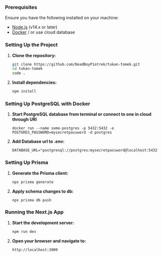 ### Prerequisites

Ensure you have the following installed on your machine:

- [Node.js](https://nodejs.org/) (v14.x or later)
- [Docker](https://www.docker.com/get-started) / or use cloud database

### Setting Up the Project

1. **Clone the repository:**

   ```bash
   git clone https://github.com/DeadBoyPiotrek/tukan-tomek.git
   cd tukan-tomek
   code .
   ```

2. **Install dependencies:**

   ```bash
   npm install
   ```

### Setting Up PostgreSQL with Docker

1. **Start PostgreSQL database from terminal or connect to one in cloud through URI**

   ```
   docker run --name some-postgres -p 5432:5432 -e POSTGRES_PASSWORD=mysecretpassword -d postgres
   ```

2. **Add Database url to .env:**

   ```
   DATABASE_URL="postgresql://postgres:mysecretpassword@localhost:5432/postgres"
   ```

### Setting Up Prisma

<!-- 1. **Initialize Prisma:**

   ```bash
   npx prisma init
   ``` -->

1. **Generate the Prisma client:**

   ```bash
   npx prisma generate
   ```

2. **Apply schema changes to db:**

   ```
   npx prisma db push
   ```

### Running the Next.js App

1. **Start the development server:**

   ```bash
   npm run dev
   ```

2. **Open your browser and navigate to:**

   ```text
   http://localhost:3000
   ```
